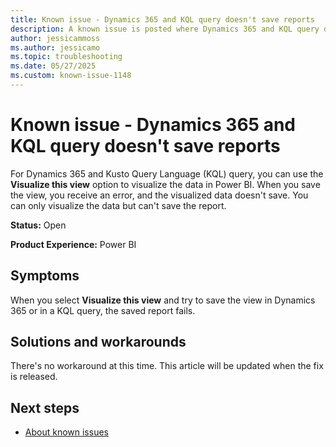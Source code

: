 ```yaml
---
title: Known issue - Dynamics 365 and KQL query doesn't save reports
description: A known issue is posted where Dynamics 365 and KQL query doesn't save reports.
author: jessicammoss
ms.author: jessicamo
ms.topic: troubleshooting  
ms.date: 05/27/2025
ms.custom: known-issue-1148
---
```


# Known issue - Dynamics 365 and KQL query doesn't save reports

For Dynamics 365 and Kusto Query Language (KQL) query, you can use the **Visualize this view** option to visualize the data in Power BI. When you save the view, you receive an error, and the visualized data doesn't save. You can only visualize the data but can't save the report.

**Status:** Open

**Product Experience:** Power BI

## Symptoms

When you select **Visualize this view** and try to save the view in Dynamics 365 or in a KQL query, the saved report fails.

## Solutions and workarounds

There's no workaround at this time. This article will be updated when the fix is released.

## Next steps

- [About known issues](https://support.fabric.microsoft.com/known-issues)
